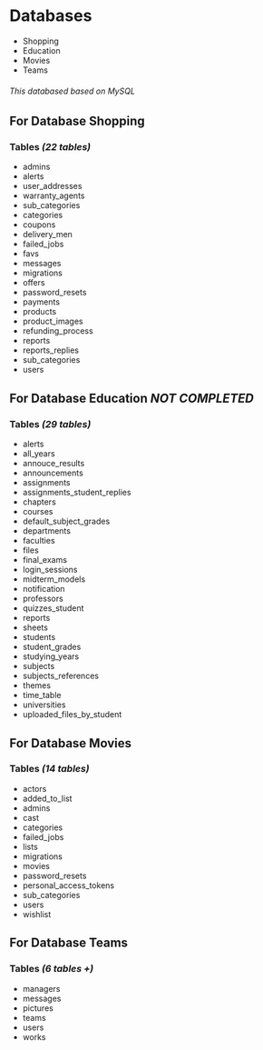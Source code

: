 # Databases
- Shopping
- Education
- Movies
- Teams

###### This databased based on MySQL

## For Database **Shopping**
### Tables _(22 tables)_
- admins
- alerts
- user_addresses
- warranty_agents
- sub_categories
- categories
- coupons
- delivery_men
- failed_jobs
- favs
- messages
- migrations
- offers
- password_resets
- payments
- products
- product_images
- refunding_process
- reports
- reports_replies
- sub_categories
- users

## For Database **Education** _NOT COMPLETED_
### Tables _(29 tables)_
- alerts
- all_years
- annouce_results
- announcements
- assignments
- assignments_student_replies
- chapters
- courses
- default_subject_grades
- departments
- faculties
- files
- final_exams
- login_sessions
- midterm_models
- notification
- professors
- quizzes_student
- reports
- sheets
- students
- student_grades
- studying_years
- subjects
- subjects_references
- themes
- time_table
- universities
- uploaded_files_by_student

## For Database **Movies**
### Tables _(14 tables)_
- actors
- added_to_list
- admins
- cast
- categories
- failed_jobs
- lists
- migrations
- movies
- password_resets
- personal_access_tokens
- sub_categories
- users
- wishlist

## For Database **Teams**
### Tables _(6 tables +)_
- managers
- messages	
- pictures
- teams
- users
- works

